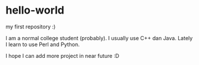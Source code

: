 # hello-world
my first repository :)

I am a normal college student (probably).
I usually use C++ dan Java.
Lately I learn to use Perl and Python.

I hope I can add more project in near future :D
